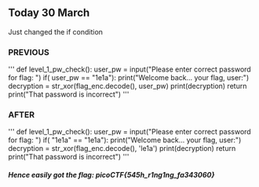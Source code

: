 ## Today 30 March
Just changed the if condition

### PREVIOUS
'''
def level_1_pw_check():
    user_pw = input("Please enter correct password for flag: ")
    if( user_pw == "1e1a"):
        print("Welcome back... your flag, user:")
        decryption = str_xor(flag_enc.decode(), user_pw)
        print(decryption)
        return
    print("That password is incorrect")
'''

### AFTER
'''
def level_1_pw_check():
    user_pw = input("Please enter correct password for flag: ")
    if( "1e1a"  == "1e1a"):
        print("Welcome back... your flag, user:")
        decryption = str_xor(flag_enc.decode(), 'le1a')
        print(decryption)
        return
    print("That password is incorrect")
'''

##### Hence easily got the flag: picoCTF{545h_r1ng1ng_fa343060}
